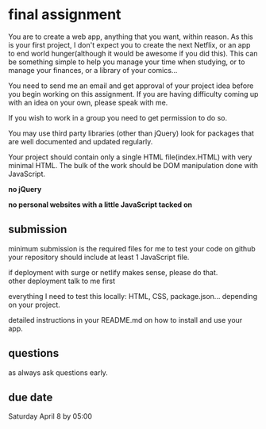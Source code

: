 # final assignment

You are to create a web app, anything that you want, within reason. As this is
your first project, I don't expect you to create the next Netflix, or an app to
end world hunger(although it would be awesome if you did this). This can be something simple to help you manage your time when studying,
or to manage your finances, or a library of your comics...

You need to send me an email and get approval of your project idea before you
begin working on this assignment. If you are having difficulty coming up with an
idea on your own, please speak with me.

If you wish to work in a group you need to get permission to do so.

You may use third party libraries (other than jQuery) look for packages that are
well documented and updated regularly.

Your project should contain only a single HTML file(index.HTML) with very
minimal HTML. The bulk of the work should be DOM manipulation done with
JavaScript.

**no jQuery**

**no personal websites with a little JavaScript tacked on**

## submission

minimum submission is the required files for me to test your code on github
your repository should include at least 1 JavaScript file.

if deployment with surge or netlify makes sense, please do that.  
other deployment talk to me first

everything I need to test this locally: HTML, CSS, package.json... depending on your project.

detailed instructions in your README.md on how to install and use your app.

## questions

as always ask questions early.

## due date

Saturday April 8 by 05:00
